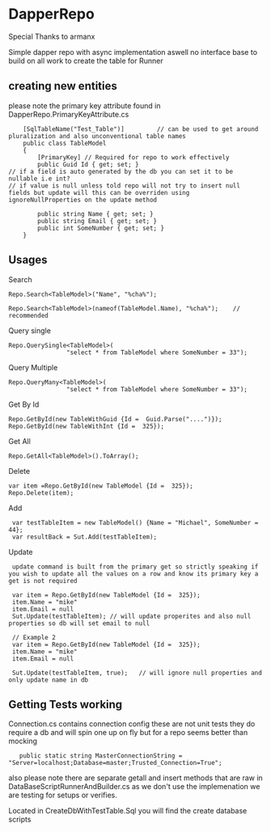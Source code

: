 # DapperRepo
Special Thanks to armanx

Simple dapper repo with async implementation aswell no interface base to build on all work to create the table for Runner

## creating new entities
please note the primary key attribute found in DapperRepo.PrimaryKeyAttribute.cs

```
    [SqlTableName("Test_Table")]         // can be used to get around pluralization and also unconventional table names  
    public class TableModel
    {
        [PrimaryKey] // Required for repo to work effectively
        public Guid Id { get; set; }
// if a field is auto generated by the db you can set it to be nullable i.e int? 
// if value is null unless told repo will not try to insert null fields but update will this can be overriden using ignoreNullProperties on the update method 

        public string Name { get; set; }
        public string Email { get; set; }
        public int SomeNumber { get; set; }
    }
```


## Usages


Search
```
Repo.Search<TableModel>("Name", "%cha%"); 

Repo.Search<TableModel>(nameof(TableModel.Name), "%cha%");    // recommended 
```

Query single
```
Repo.QuerySingle<TableModel>(
                "select * from TableModel where SomeNumber = 33");
```


Query Multiple
```
Repo.QueryMany<TableModel>(
                "select * from TableModel where SomeNumber = 33");
```

Get By Id
```
Repo.GetById(new TableWithGuid {Id =  Guid.Parse("....")});
Repo.GetById(new TableWithInt {Id =  325});
```

Get All
```
Repo.GetAll<TableModel>().ToArray();
```

Delete
```
var item =Repo.GetById(new TableModel {Id =  325});
Repo.Delete(item);
```


Add
```
 var testTableItem = new TableModel() {Name = "Michael", SomeNumber = 44};
 var resultBack = Sut.Add(testTableItem);
```

Update
```
 update command is built from the primary get so strictly speaking if you wish to update all the values on a row and know its primary key a get is not required

 var item = Repo.GetById(new TableModel {Id =  325});
 item.Name = "mike"
 item.Email = null
 Sut.Update(testTableItem); // will update properites and also null properties so db will set email to null

 // Example 2
 var item = Repo.GetById(new TableModel {Id =  325});
 item.Name = "mike"
 item.Email = null
 
 Sut.Update(testTableItem, true);   // will ignore null properties and only update name in db
```


## Getting Tests working
Connection.cs contains connection config these are not unit tests they do require a db and will spin one up on fly but for a repo seems better than mocking
```
   public static string MasterConnectionString = "Server=localhost;Database=master;Trusted_Connection=True";
```

also please note there are separate getall and insert methods that are raw in  DataBaseScriptRunnerAndBuilder.cs as we don't use the implemenation we are testing for setups or verifies.



Located in CreateDbWithTestTable.Sql you will find the create database scripts

